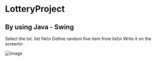 # LotteryProject
## By using Java - Swing
Select the txt. list file\n
Define random five item from list\n
Write it on the screen\n

![image](https://user-images.githubusercontent.com/107218478/180660015-90d1d20b-728d-4f93-87d6-c56404fe8818.png)
